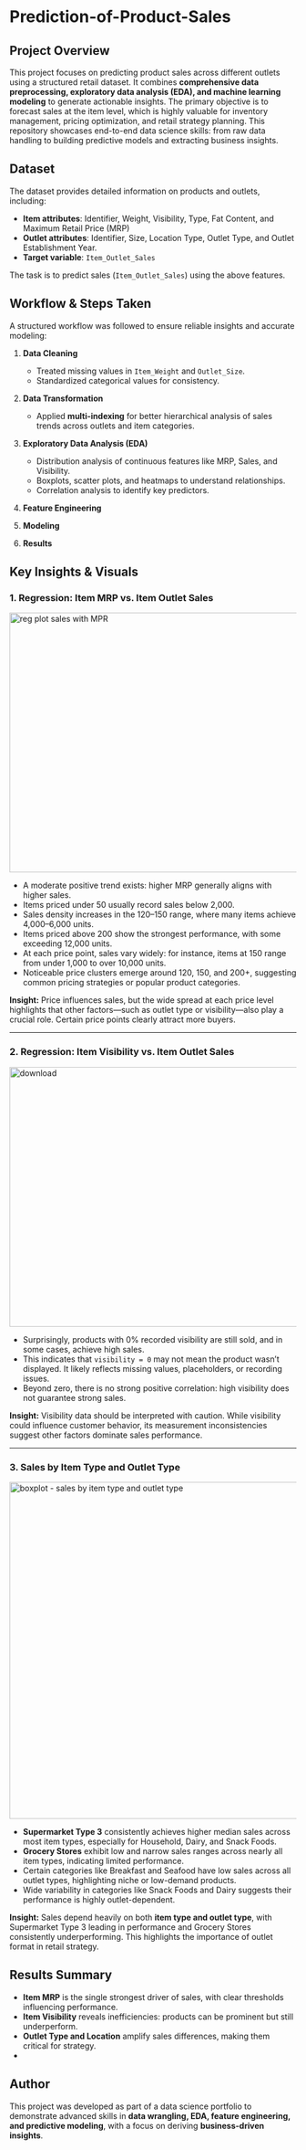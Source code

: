 # Prediction-of-Product-Sales

## Project Overview

This project focuses on predicting product sales across different outlets using a structured retail dataset. It combines **comprehensive data preprocessing, exploratory data analysis (EDA), and machine learning modeling** to generate actionable insights. The primary objective is to forecast sales at the item level, which is highly valuable for inventory management, pricing optimization, and retail strategy planning. This repository showcases end-to-end data science skills: from raw data handling to building predictive models and extracting business insights.

## Dataset

The dataset provides detailed information on products and outlets, including:

* **Item attributes**: Identifier, Weight, Visibility, Type, Fat Content, and Maximum Retail Price (MRP)
* **Outlet attributes**: Identifier, Size, Location Type, Outlet Type, and Outlet Establishment Year.
* **Target variable**: `Item_Outlet_Sales`

The task is to predict sales (`Item_Outlet_Sales`) using the above features.

## Workflow & Steps Taken

A structured workflow was followed to ensure reliable insights and accurate modeling:

1. **Data Cleaning**

   * Treated missing values in `Item_Weight` and `Outlet_Size`.
   * Standardized categorical values for consistency.

2. **Data Transformation**

   * Applied **multi-indexing** for better hierarchical analysis of sales trends across outlets and item categories.
  
3. **Exploratory Data Analysis (EDA)**

   * Distribution analysis of continuous features like MRP, Sales, and Visibility.
   * Boxplots, scatter plots, and heatmaps to understand relationships.
   * Correlation analysis to identify key predictors.

4. **Feature Engineering**


5. **Modeling**


6. **Results**


## Key Insights & Visuals

### 1. Regression: Item MRP vs. Item Outlet Sales

<img width="589" height="455" alt="reg plot sales with MPR" src="https://github.com/user-attachments/assets/7bd6b9d5-d051-4fee-a92b-1f86f764c747" /> <br> 

* A moderate positive trend exists: higher MRP generally aligns with higher sales.
* Items priced under 50 usually record sales below 2,000.
* Sales density increases in the 120–150 range, where many items achieve 4,000–6,000 units.
* Items priced above 200 show the strongest performance, with some exceeding 12,000 units.
* At each price point, sales vary widely: for instance, items at 150 range from under 1,000 to over 10,000 units.
* Noticeable price clusters emerge around 120, 150, and 200+, suggesting common pricing strategies or popular product categories.

**Insight:** Price influences sales, but the wide spread at each price level highlights that other factors—such as outlet type or visibility—also play a crucial role. Certain price points clearly attract more buyers.

---

### 2. Regression: Item Visibility vs. Item Outlet Sales

<img width="589" height="455" alt="download" src="https://github.com/user-attachments/assets/9382b742-eb10-4dbe-ad68-2f052903809d" /> <br>

* Surprisingly, products with 0% recorded visibility are still sold, and in some cases, achieve high sales.
* This indicates that `visibility = 0` may not mean the product wasn’t displayed. It likely reflects missing values, placeholders, or recording issues.
* Beyond zero, there is no strong positive correlation: high visibility does not guarantee strong sales.

**Insight:** Visibility data should be interpreted with caution. While visibility could influence customer behavior, its measurement inconsistencies suggest other factors dominate sales performance.

---

### 3. Sales by Item Type and Outlet Type

<img width="589" height="590" alt="boxplot - sales by item type and outlet type" src="https://github.com/user-attachments/assets/90f8e396-9300-45d0-8708-3f7f697eec8e" /> <br>

* **Supermarket Type 3** consistently achieves higher median sales across most item types, especially for Household, Dairy, and Snack Foods.
* **Grocery Stores** exhibit low and narrow sales ranges across nearly all item types, indicating limited performance.
* Certain categories like Breakfast and Seafood have low sales across all outlet types, highlighting niche or low-demand products.
* Wide variability in categories like Snack Foods and Dairy suggests their performance is highly outlet-dependent.

**Insight:** Sales depend heavily on both **item type and outlet type**, with Supermarket Type 3 leading in performance and Grocery Stores consistently underperforming. This highlights the importance of outlet format in retail strategy.

## Results Summary

* **Item MRP** is the single strongest driver of sales, with clear thresholds influencing performance.
* **Item Visibility** reveals inefficiencies: products can be prominent but still underperform.
* **Outlet Type and Location** amplify sales differences, making them critical for strategy.
* 


## Author

This project was developed as part of a data science portfolio to demonstrate advanced skills in **data wrangling, EDA, feature engineering, and predictive modeling**, with a focus on deriving **business-driven insights**.
